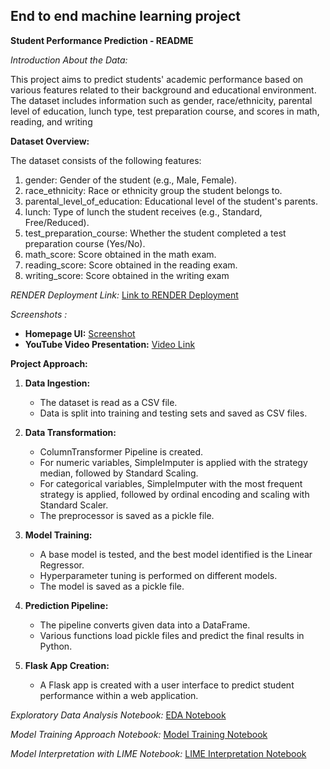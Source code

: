 ## End to end machine learning project
**Student Performance Prediction - README**

*Introduction About the Data:*

This project aims to predict students' academic performance based on various features related to their background and educational environment. The dataset includes information such as gender, race/ethnicity, parental level of education, lunch type, test preparation course, and scores in math, reading, and writing

**Dataset Overview:**

The dataset consists of the following features:

1. gender: Gender of the student (e.g., Male, Female).
2. race_ethnicity: Race or ethnicity group the student belongs to.
3. parental_level_of_education: Educational level of the student's parents.
4. lunch: Type of lunch the student receives (e.g., Standard, Free/Reduced).
5. test_preparation_course: Whether the student completed a test preparation course (Yes/No).
6. math_score: Score obtained in the math exam.
7. reading_score: Score obtained in the reading exam.
8. writing_score: Score obtained in the writing exam


*RENDER Deployment Link:*
[Link to RENDER Deployment](https://model-deployment1-6fod.onrender.com)

*Screenshots :*

- **Homepage UI:** [Screenshot](provide_link_here)
- **YouTube Video Presentation:** [Video Link](provide_link_here)




**Project Approach:**

1. **Data Ingestion:**
   - The dataset is read as a CSV file.
   - Data is split into training and testing sets and saved as CSV files.

2. **Data Transformation:**
   - ColumnTransformer Pipeline is created.
   - For numeric variables, SimpleImputer is applied with the strategy median, followed by 
     Standard Scaling.
   - For categorical variables, SimpleImputer with the most frequent strategy is applied, 
      followed by ordinal encoding and scaling with Standard Scaler.
   - The preprocessor is saved as a pickle file.

3. **Model Training:**
   - A base model is tested, and the best model identified is the Linear Regressor.
   - Hyperparameter tuning is performed on different models.
   - The model is saved as a pickle file.

4. **Prediction Pipeline:**
   - The pipeline converts given data into a DataFrame.
   - Various functions load pickle files and predict the final results in Python.

5. **Flask App Creation:**
   - A Flask app is created with a user interface to predict student performance within a web 
     application.

*Exploratory Data Analysis Notebook:*
[EDA Notebook](provide_link_here)

*Model Training Approach Notebook:*
[Model Training Notebook]((https://github.com/Vaibhavreddyv/mlprojects/blob/main/notebook/2.%20MODEL%20TRAINING.ipynb))

*Model Interpretation with LIME Notebook:*
[LIME Interpretation Notebook](provide_link_here)

